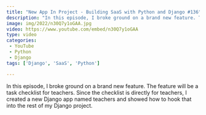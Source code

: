 ```yaml
---
title: "New App In Project - Building SaaS with Python and Django #136"
description: "In this episode, I broke ground on a brand new feature. The feature will be a task checklist for teachers. Since the checklist is directly for teachers, I created a new Django app named teachers and showed how to hook that into the rest of my Django project."
image: img/2022/n30Q7y1oGAA.jpg
video: https://www.youtube.com/embed/n30Q7y1oGAA
type: video
categories:
 - YouTube
 - Python
 - Django
tags: ['Django', 'SaaS', 'Python']

---
```


In this episode, I broke ground on a brand new feature. The feature will be a task checklist for teachers. Since the checklist is directly for teachers, I created a new Django app named teachers and showed how to hook that into the rest of my Django project.
